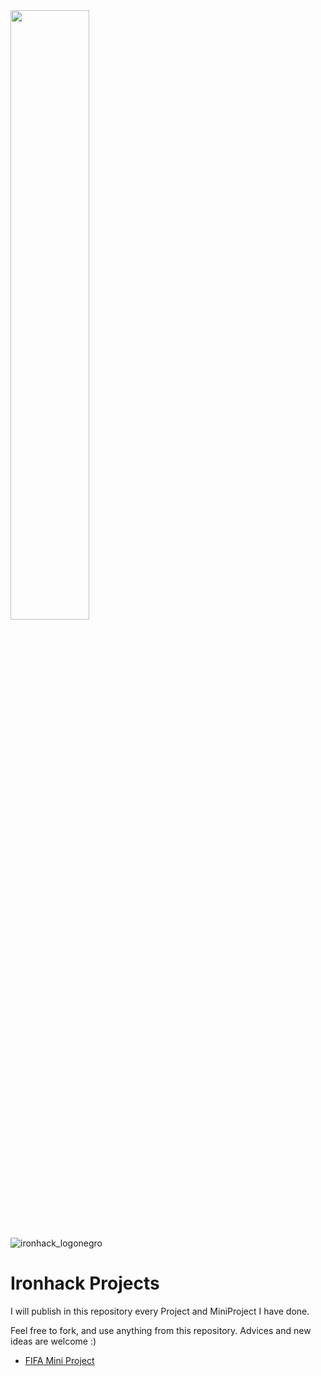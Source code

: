 <img src="[https://user-images.githubusercontent.com/16319829/81180309-2b51f000-8fee-11ea-8a78-ddfe8c3412a7.png](https://user-images.githubusercontent.com/121881874/230218313-db706314-4c0f-4d6b-8d6e-83053d88c503.png)" width=50% height=50%>

![ironhack_logonegro](https://user-images.githubusercontent.com/121881874/230218313-db706314-4c0f-4d6b-8d6e-83053d88c503.png)

# Ironhack Projects

I will publish in this repository every Project and MiniProject I have done.

Feel free to fork, and use anything from this repository.
Advices and new ideas are welcome :)

- [FIFA Mini Project](https://github.com/jesus-jpeg/IronhackProjects/tree/main/FIFA-project)

